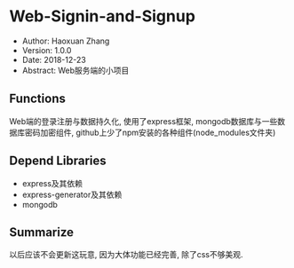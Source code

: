 # Web-Signin-and-Signup
- Author: Haoxuan Zhang
- Version: 1.0.0
- Date: 2018-12-23
- Abstract: Web服务端的小项目

## Functions
Web端的登录注册与数据持久化, 使用了express框架, mongodb数据库与一些数据库密码加密组件, github上少了npm安装的各种组件(node_modules文件夹)</br>

## Depend Libraries
- express及其依赖
- express-generator及其依赖
- mongodb

## Summarize
以后应该不会更新这玩意, 因为大体功能已经完善, 除了css不够美观.

